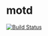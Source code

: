 # motd

[![Build Status](https://cloud.drone.io/api/badges/rolehippie/motd/status.svg)](https://cloud.drone.io/rolehippie/mdadm)
